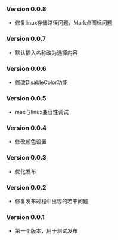### Version 0.0.8
- 修复linux存储路径问题，Mark点图标问题

### Version 0.0.7
- 默认插入名称改为选择内容

### Version 0.0.6
- 修改DisableColor功能 

### Version 0.0.5
- mac与linux兼容性调试   

### Version 0.0.4
- 修改颜色设置   

### Version 0.0.3
- 优化发布   

### Version 0.0.2
- 修复发布过程中出现的若干问题   

### Version 0.0.1
- 第一个版本，用于测试发布   

